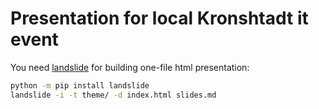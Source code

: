 # Presentation for local Kronshtadt it event
You need [landslide](https://github.com/adamzap/landslide) for building one-file html presentation:
``` bash
python -m pip install landslide
landslide -i -t theme/ -d index.html slides.md
```
